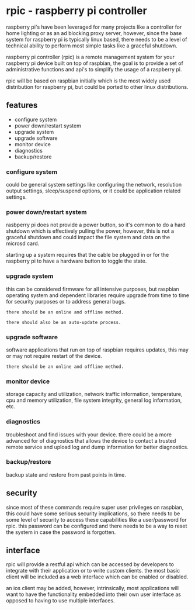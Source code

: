 # rpic - raspberry pi controller

raspberry pi's have been leveraged for many projects like a controller for home lighting or as an ad blocking proxy server, however, since the base system for raspberry pi is typically linux based, there needs to be a level of technical ability to perform most simple tasks like a graceful shutdown.

raspberry pi controller (rpic) is a remote management system for your raspberry pi device built on top of raspbian, the goal is to provide a set of administrative functions and api's to simplify the usage of a raspberry pi.

rpic will be based on raspbian initially which is the most widely used distribution for raspberry pi, but could be ported to other linux distributions.

## features

* configure system
* power down/restart system
* upgrade system
* upgrade software
* monitor device
* diagnostics
* backup/restore

### configure system

could be general system settings like configuring the network, resolution output settings, sleep/suspend options, or it could be application related settings.

### power down/restart system

rasbperry pi does not provide a power button, so it's common to do a hard shutdown which is effectively pulling the power, however, this is not a graceful shutdown and could impact the file system and data on the microsd card.

starting up a system requires that the cable be plugged in or for the raspberry pi to have a hardware button to toggle the state.

### upgrade system

this can be considered firmware for all intensive purposes, but raspbian operating system and dependent libraries require upgrade from time to time for security purposes or to address general bugs.

`there should be an online and offline method.`

`there should also be an auto-update process.`

### upgrade software

software applications that run on top of raspbian requires updates, this may or may not require restart of the device.

`there should be an online and offline method.`

### monitor device

storage capacity and utilization, network traffic information, temperature, cpu and memory utilization, file system integrity, general log information, etc.

### diagnostics

troubleshoot and find issues with your device.  there could be a more advanced for of diagnostics that allows the device to contact a trusted remote service and upload log and dump information for better diagnostics.

### backup/restore

backup state and restore from past points in time.

## security

since most of these commands require super user privileges on raspbian, this could have some serious security implications, so there needs to be some level of security to access these capabilities like a user/password for rpic.  this password can be configured and there needs to be a way to reset the system in case the password is forgotten. 

## interface

rpic will provide a restful api which can be accessed by developers to integrate with their application or to write custom clients.  the most basic client will be included as a web interface which can be enabled or disabled.

an ios client may be added, however, intrinsically, most applications will want to have the functionality embedded into their own user interface as opposed to having to use multiple interfaces.
